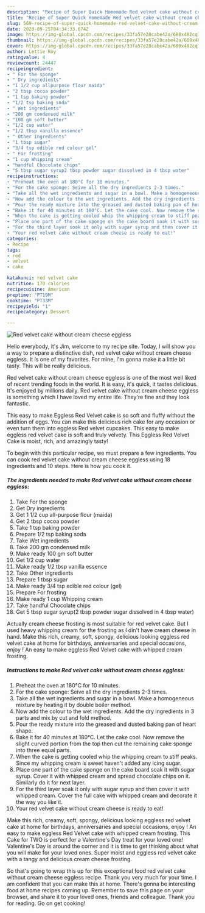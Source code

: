 ```yaml
---
description: "Recipe of Super Quick Homemade Red velvet cake without cream cheese eggless"
title: "Recipe of Super Quick Homemade Red velvet cake without cream cheese eggless"
slug: 569-recipe-of-super-quick-homemade-red-velvet-cake-without-cream-cheese-eggless
date: 2020-09-25T04:34:33.674Z
image: https://img-global.cpcdn.com/recipes/33fa57e28cabe42a/680x482cq70/red-velvet-cake-without-cream-cheese-eggless-recipe-main-photo.jpg
thumbnail: https://img-global.cpcdn.com/recipes/33fa57e28cabe42a/680x482cq70/red-velvet-cake-without-cream-cheese-eggless-recipe-main-photo.jpg
cover: https://img-global.cpcdn.com/recipes/33fa57e28cabe42a/680x482cq70/red-velvet-cake-without-cream-cheese-eggless-recipe-main-photo.jpg
author: Lettie Roy
ratingvalue: 4
reviewcount: 24447
recipeingredient:
- " For the sponge"
- " Dry ingredients"
- "1 1/2 cup allpurpose flour maida"
- "2 tbsp cocoa powder"
- "1 tsp baking powder"
- "1/2 tsp baking soda"
- " Wet ingredients"
- "200 gm condensed milk"
- "100 gm soft butter"
- "1/2 cup water"
- "1/2 tbsp vanilla essence"
- " Other ingredients"
- "1 tbsp sugar"
- "3/4 tsp edible red colour gel"
- " For frosting"
- "1 cup Whipping cream"
- "handful Chocolate chips"
- "5 tbsp sugar syrup2 tbsp powder sugar dissolved in 4 tbsp water"
recipeinstructions:
- "Preheat the oven at 180°C for 10 minutes."
- "For the cake sponge: Seive all the dry ingredients 2-3 times."
- "Take all the wet ingredients and sugar in a bowl. Make a homogeneous mixture by heating it by double boiler method."
- "Now add the colour to the wet ingredients. Add the dry ingredients in 3 parts and mix by cut and fold method."
- "Pour the ready mixture into the greased and dusted baking pan of heart shape."
- "Bake it for 40 minutes at 180°C. Let the cake cool. Now remove the slight curved portion from the top then cut the remaining cake sponge into three equal parts."
- "When the cake is getting cooled whip the whipping cream to stiff peaks. Since my whipping cream is sweet haven&#39;t added any icing sugar."
- "Place one part of the cake sponge on the cake board soak it with sugar syrup. Cover it with whipped cream and spread chocolate chips on it. Similarly do it for next layer."
- "For the third layer soak it only with sugar syrup and then cover it with whipped cream. Cover the full cake with whipped cream and decorate it the way you like it."
- "Your red velvet cake without cream cheese is ready to eat!"
categories:
- Recipe
tags:
- red
- velvet
- cake

katakunci: red velvet cake 
nutrition: 170 calories
recipecuisine: American
preptime: "PT19M"
cooktime: "PT33M"
recipeyield: "1"
recipecategory: Dessert

---
```



![Red velvet cake without cream cheese eggless](https://img-global.cpcdn.com/recipes/33fa57e28cabe42a/680x482cq70/red-velvet-cake-without-cream-cheese-eggless-recipe-main-photo.jpg)

Hello everybody, it's Jim, welcome to my recipe site. Today, I will show you a way to prepare a distinctive dish, red velvet cake without cream cheese eggless. It is one of my favorites. For mine, I'm gonna make it a little bit tasty. This will be really delicious.

Red velvet cake without cream cheese eggless is one of the most well liked of recent trending foods in the world. It is easy, it's quick, it tastes delicious. It's enjoyed by millions daily. Red velvet cake without cream cheese eggless is something which I have loved my entire life. They're fine and they look fantastic.

This easy to make Eggless Red Velvet cake is so soft and fluffy without the addition of eggs. You can make this delicious rich cake for any occasion or even turn them into eggless Red velvet cupcakes. This easy to make eggless red velvet cake is soft and truly velvety. This Eggless Red Velvet Cake is moist, rich, and amazingly tasty!


To begin with this particular recipe, we must prepare a few ingredients. You can cook red velvet cake without cream cheese eggless using 18 ingredients and 10 steps. Here is how you cook it.

<!--inarticleads1-->

##### The ingredients needed to make Red velvet cake without cream cheese eggless:

1. Take  For the sponge
1. Get  Dry ingredients
1. Get 1 1/2 cup all-purpose flour (maida)
1. Get 2 tbsp cocoa powder
1. Take 1 tsp baking powder
1. Prepare 1/2 tsp baking soda
1. Take  Wet ingredients
1. Take 200 gm condensed milk
1. Make ready 100 gm soft butter
1. Get 1/2 cup water
1. Make ready 1/2 tbsp vanilla essence
1. Take  Other ingredients
1. Prepare 1 tbsp sugar
1. Make ready 3/4 tsp edible red colour (gel)
1. Prepare  For frosting
1. Make ready 1 cup Whipping cream
1. Take handful Chocolate chips
1. Get 5 tbsp sugar syrup(2 tbsp powder sugar dissolved in 4 tbsp water)


Actually cream cheese frosting is most suitable for red velvet cake. But I used heavy whipping cream for the frosting as I din&#39;t have cream cheese in hand. Make this rich, creamy, soft, spongy, delicious looking eggless red velvet cake at home for birthdays, anniversaries and special occasions, enjoy ! An easy to make eggless Red Velvet cake with whipped cream frosting. 

<!--inarticleads2-->

##### Instructions to make Red velvet cake without cream cheese eggless:

1. Preheat the oven at 180°C for 10 minutes.
1. For the cake sponge: Seive all the dry ingredients 2-3 times.
1. Take all the wet ingredients and sugar in a bowl. Make a homogeneous mixture by heating it by double boiler method.
1. Now add the colour to the wet ingredients. Add the dry ingredients in 3 parts and mix by cut and fold method.
1. Pour the ready mixture into the greased and dusted baking pan of heart shape.
1. Bake it for 40 minutes at 180°C. Let the cake cool. Now remove the slight curved portion from the top then cut the remaining cake sponge into three equal parts.
1. When the cake is getting cooled whip the whipping cream to stiff peaks. Since my whipping cream is sweet haven&#39;t added any icing sugar.
1. Place one part of the cake sponge on the cake board soak it with sugar syrup. Cover it with whipped cream and spread chocolate chips on it. Similarly do it for next layer.
1. For the third layer soak it only with sugar syrup and then cover it with whipped cream. Cover the full cake with whipped cream and decorate it the way you like it.
1. Your red velvet cake without cream cheese is ready to eat!


Make this rich, creamy, soft, spongy, delicious looking eggless red velvet cake at home for birthdays, anniversaries and special occasions, enjoy ! An easy to make eggless Red Velvet cake with whipped cream frosting. This Cake for TWO is perfect for a Valentine&#39;s Day treat for your loved one! Valentine&#39;s Day is around the corner and it is time to get thinking about what you will make for your loved ones. Super moist and eggless red velvet cake with a tangy and delicious cream cheese frosting. 

So that's going to wrap this up for this exceptional food red velvet cake without cream cheese eggless recipe. Thank you very much for your time. I am confident that you can make this at home. There's gonna be interesting food at home recipes coming up. Remember to save this page on your browser, and share it to your loved ones, friends and colleague. Thank you for reading. Go on get cooking!
